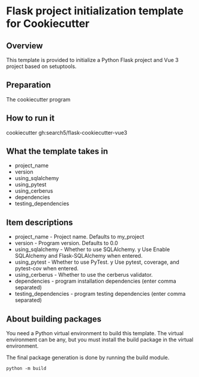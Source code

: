 # Flask project initialization template for Cookiecutter

## Overview
This template is provided to initialize a Python Flask project and Vue 3 project based on setuptools.

## Preparation
The cookiecutter program

## How to run it
cookiecutter gh:search5/flask-cookiecutter-vue3

## What the template takes in
- project_name
- version
- using_sqlalchemy
- using_pytest
- using_cerberus
- dependencies
- testing_dependencies

## Item descriptions
- project_name - Project name. Defaults to my_project
- version - Program version. Defaults to 0.0
- using_sqlalchemy - Whether to use SQLAlchemy. y Use Enable SQLAlchemy and Flask-SQLAlchemy when entered.
- using_pytest - Whether to use PyTest. y Use pytest, coverage, and pytest-cov when entered.
- using_cerberus - Whether to use the cerberus validator.
- dependencies - program installation dependencies (enter comma separated)
- testing_dependencies - program testing dependencies (enter comma separated)


## About building packages
You need a Python virtual environment to build this template. The virtual environment can be any, but you must install the build package in the virtual environment.

The final package generation is done by running the build module.

```
python -m build
```
